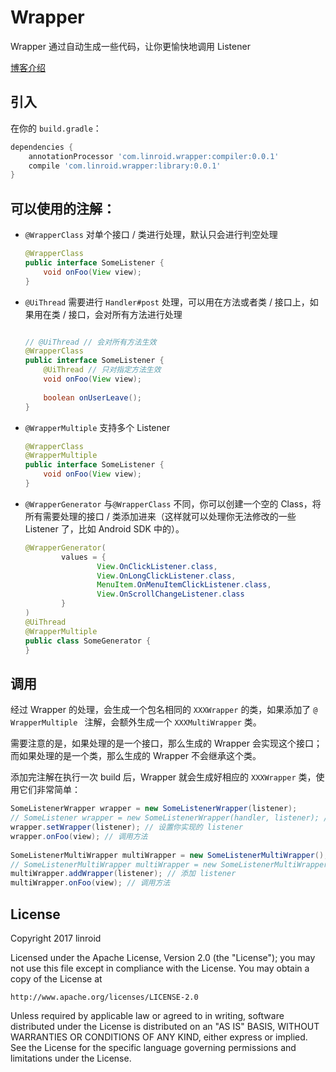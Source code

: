 # Wrapper
Wrapper 通过自动生成一些代码，让你更愉快地调用 Listener

[博客介绍](http://linroid.com/2017/03/19/introduce-wrapper/)

## 引入
在你的 `build.gradle`：
```groovy
dependencies {
    annotationProcessor 'com.linroid.wrapper:compiler:0.0.1'
    compile 'com.linroid.wrapper:library:0.0.1'
}
```

## 可以使用的注解：

 - `@WrapperClass` 对单个接口 / 类进行处理，默认只会进行判空处理

	```java
	@WrapperClass
	public interface SomeListener {
		void onFoo(View view);
	}
	```

 - `@UiThread` 需要进行 `Handler#post` 处理，可以用在方法或者类 / 接口上，如果用在类 / 接口，会对所有方法进行处理
	
	```java
	
	// @UiThread // 会对所有方法生效
	@WrapperClass
	public interface SomeListener {
		@UiThread // 只对指定方法生效
		void onFoo(View view);
		
		boolean onUserLeave();
	}
	```

 - `@WrapperMultiple` 支持多个 Listener

	```java
	@WrapperClass
	@WrapperMultiple
	public interface SomeListener {
	    void onFoo(View view);
	}
	```

 - `@WrapperGenerator` 与`@WrapperClass` 不同，你可以创建一个空的 Class，将所有需要处理的接口 / 类添加进来（这样就可以处理你无法修改的一些 Listener 了，比如 Android SDK 中的）。

	```java
	@WrapperGenerator(
	        values = {
	                View.OnClickListener.class,
	                View.OnLongClickListener.class,
	                MenuItem.OnMenuItemClickListener.class,
	                View.OnScrollChangeListener.class
	        }
	)
	@UiThread
	@WrapperMultiple
	public class SomeGenerator {
	}
	```

## 调用
经过 Wrapper 的处理，会生成一个包名相同的 `XXXWrapper` 的类，如果添加了 `@ WrapperMultiple ` 注解，会额外生成一个 `XXXMultiWrapper` 类。

需要注意的是，如果处理的是一个接口，那么生成的 Wrapper 会实现这个接口；而如果处理的是一个类，那么生成的 Wrapper 不会继承这个类。

添加完注解在执行一次 build 后，Wrapper 就会生成好相应的 `XXXWrapper` 类，使用它们非常简单：

```java
SomeListenerWrapper wrapper = new SomeListenerWrapper(listener);
// SomeListener wrapper = new SomeListenerWrapper(handler, listener); // 自己指定一个 Handler
wrapper.setWrapper(listener); // 设置你实现的 listener
wrapper.onFoo(view); // 调用方法
	
SomeListenerMultiWrapper multiWrapper = new SomeListenerMultiWrapper();
// SomeListenerMultiWrapper multiWrapper = new SomeListenerMultiWrapper(handler); // 自己指定一个 Handler
multiWrapper.addWrapper(listener); // 添加 listener
multiWrapper.onFoo(view); // 调用方法
```

## License
Copyright 2017 linroid

Licensed under the Apache License, Version 2.0 (the "License");
you may not use this file except in compliance with the License.
You may obtain a copy of the License at

    http://www.apache.org/licenses/LICENSE-2.0

Unless required by applicable law or agreed to in writing, software
distributed under the License is distributed on an "AS IS" BASIS,
WITHOUT WARRANTIES OR CONDITIONS OF ANY KIND, either express or implied.
See the License for the specific language governing permissions and
limitations under the License.
